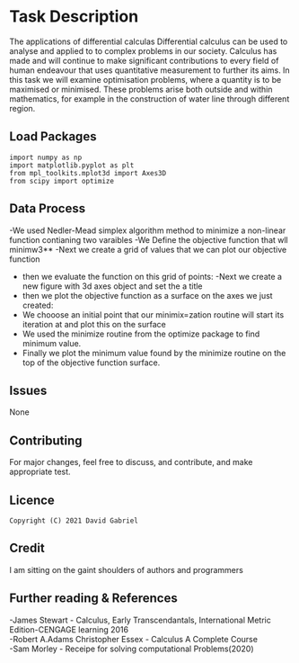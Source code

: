 # **Task Description**
The applications of differential calculas
Differential calculus can be used to analyse and applied to to complex problems in our society. Calculus has made and will continue to make significant contributions to every field of human endeavour that uses quantitative measurement to further its aims. 
In this task we will examine optimisation problems, where a quantity is to be maximised or minimised. These problems arise both outside and within mathematics, for example in the construction of water line through different region.

## **Load Packages**

```
import numpy as np
import matplotlib.pyplot as plt
from mpl_toolkits.mplot3d import Axes3D
from scipy import optimize
```

## **Data Process**
-We used Nedler-Mead simplex algorithm method to minimize a non-linear function contianing two varaibles 
-We Define the objective function that wll minimw3**
-Next we create a grid of values that we can plot our objective function
- then we evaluate the function on this grid of points:
-Next we create  a new figure with 3d axes object and set the a title
- then we plot the objective function as a surface on the axes we just created:
- We chooose an initial point that our minimix=zation routine will start its iteration at and plot this on the surface
- We used the minimize routine from the optimize package to find minimum value.
- Finally we plot the minimum value found by the minimize routine on the top of the objective function surface.

## **Issues**
None



## **Contributing**
For major changes, feel free to discuss, and contribute, and make appropriate test.

## **Licence**
```
Copyright (C) 2021 David Gabriel
```

## **Credit**
I am sitting on the gaint shoulders of authors and programmers

## **Further reading & References**
-James Stewart - Calculus, Early Transcendantals, International Metric Edition-CENGAGE learning 2016\
-Robert A.Adams Christopher Essex - Calculus A Complete Course\
-Sam Morley - Receipe for solving computational Problems(2020)




